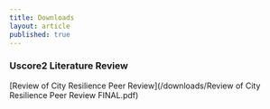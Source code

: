 ```yaml
---
title: Downloads
layout: article
published: true
---
```

### Uscore2 Literature Review

[Review of City Resilience Peer Review](/downloads/Review of City Resilience Peer Review FINAL.pdf)
